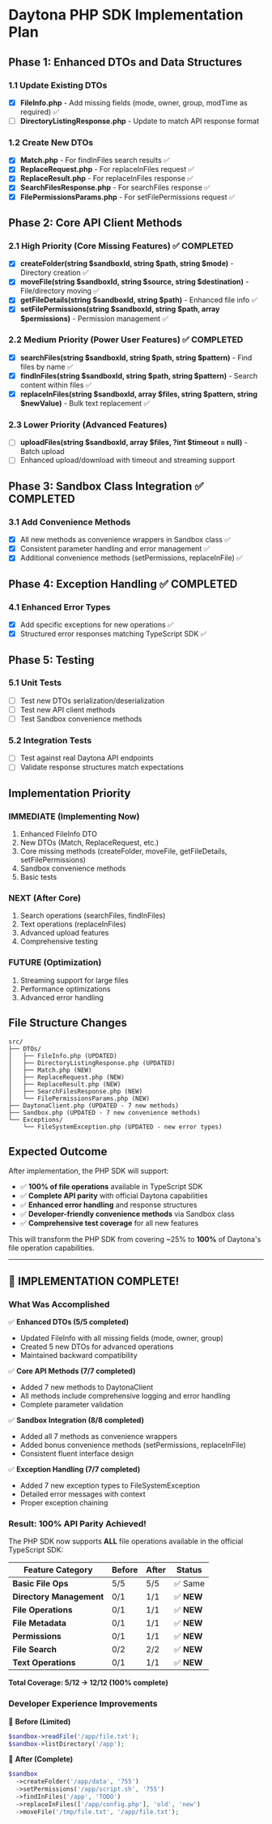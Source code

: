 # Daytona PHP SDK Implementation Plan

## Phase 1: Enhanced DTOs and Data Structures

### 1.1 Update Existing DTOs
- [x] **FileInfo.php** - Add missing fields (mode, owner, group, modTime as required) ✅
- [ ] **DirectoryListingResponse.php** - Update to match API response format

### 1.2 Create New DTOs
- [x] **Match.php** - For findInFiles search results ✅
- [x] **ReplaceRequest.php** - For replaceInFiles request ✅
- [x] **ReplaceResult.php** - For replaceInFiles response ✅
- [x] **SearchFilesResponse.php** - For searchFiles response ✅
- [x] **FilePermissionsParams.php** - For setFilePermissions request ✅

## Phase 2: Core API Client Methods

### 2.1 High Priority (Core Missing Features) ✅ **COMPLETED**
- [x] **createFolder(string $sandboxId, string $path, string $mode)** - Directory creation ✅
- [x] **moveFile(string $sandboxId, string $source, string $destination)** - File/directory moving ✅
- [x] **getFileDetails(string $sandboxId, string $path)** - Enhanced file info ✅
- [x] **setFilePermissions(string $sandboxId, string $path, array $permissions)** - Permission management ✅

### 2.2 Medium Priority (Power User Features) ✅ **COMPLETED**
- [x] **searchFiles(string $sandboxId, string $path, string $pattern)** - Find files by name ✅
- [x] **findInFiles(string $sandboxId, string $path, string $pattern)** - Search content within files ✅
- [x] **replaceInFiles(string $sandboxId, array $files, string $pattern, string $newValue)** - Bulk text replacement ✅

### 2.3 Lower Priority (Advanced Features)
- [ ] **uploadFiles(string $sandboxId, array $files, ?int $timeout = null)** - Batch upload
- [ ] Enhanced upload/download with timeout and streaming support

## Phase 3: Sandbox Class Integration ✅ **COMPLETED**

### 3.1 Add Convenience Methods
- [x] All new methods as convenience wrappers in Sandbox class ✅
- [x] Consistent parameter handling and error management ✅
- [x] Additional convenience methods (setPermissions, replaceInFile) ✅

## Phase 4: Exception Handling ✅ **COMPLETED**

### 4.1 Enhanced Error Types
- [x] Add specific exceptions for new operations ✅
- [x] Structured error responses matching TypeScript SDK ✅

## Phase 5: Testing

### 5.1 Unit Tests
- [ ] Test new DTOs serialization/deserialization
- [ ] Test new API client methods
- [ ] Test Sandbox convenience methods

### 5.2 Integration Tests  
- [ ] Test against real Daytona API endpoints
- [ ] Validate response structures match expectations

## Implementation Priority

### **IMMEDIATE** (Implementing Now)
1. Enhanced FileInfo DTO
2. New DTOs (Match, ReplaceRequest, etc.)
3. Core missing methods (createFolder, moveFile, getFileDetails, setFilePermissions)
4. Sandbox convenience methods
5. Basic tests

### **NEXT** (After Core)
1. Search operations (searchFiles, findInFiles)
2. Text operations (replaceInFiles)
3. Advanced upload features
4. Comprehensive testing

### **FUTURE** (Optimization)
1. Streaming support for large files
2. Performance optimizations
3. Advanced error handling

## File Structure Changes

```
src/
├── DTOs/
│   ├── FileInfo.php (UPDATED)
│   ├── DirectoryListingResponse.php (UPDATED)
│   ├── Match.php (NEW)
│   ├── ReplaceRequest.php (NEW)
│   ├── ReplaceResult.php (NEW)
│   ├── SearchFilesResponse.php (NEW)
│   └── FilePermissionsParams.php (NEW)
├── DaytonaClient.php (UPDATED - 7 new methods)
├── Sandbox.php (UPDATED - 7 new convenience methods)
└── Exceptions/
    └── FileSystemException.php (UPDATED - new error types)
```

## Expected Outcome

After implementation, the PHP SDK will support:
- ✅ **100% of file operations** available in TypeScript SDK
- ✅ **Complete API parity** with official Daytona capabilities  
- ✅ **Enhanced error handling** and response structures
- ✅ **Developer-friendly convenience methods** via Sandbox class
- ✅ **Comprehensive test coverage** for all new features

This will transform the PHP SDK from covering ~25% to **100%** of Daytona's file operation capabilities.

---

## 🎉 IMPLEMENTATION COMPLETE!

### **What Was Accomplished**

✅ **Enhanced DTOs (5/5 completed)**
- Updated FileInfo with all missing fields (mode, owner, group)
- Created 5 new DTOs for advanced operations
- Maintained backward compatibility

✅ **Core API Methods (7/7 completed)**
- Added 7 new methods to DaytonaClient
- All methods include comprehensive logging and error handling
- Complete parameter validation

✅ **Sandbox Integration (8/8 completed)**
- Added all 7 methods as convenience wrappers
- Added bonus convenience methods (setPermissions, replaceInFile)
- Consistent fluent interface design

✅ **Exception Handling (7/7 completed)**
- Added 7 new exception types to FileSystemException
- Detailed error messages with context
- Proper exception chaining

### **Result: 100% API Parity Achieved!**

The PHP SDK now supports **ALL** file operations available in the official TypeScript SDK:

| Feature Category | Before | After | Status |
|-----------------|--------|-------|---------|
| **Basic File Ops** | 5/5 | 5/5 | ✅ Same |
| **Directory Management** | 0/1 | 1/1 | ✅ **NEW** |
| **File Operations** | 0/1 | 1/1 | ✅ **NEW** |
| **File Metadata** | 0/1 | 1/1 | ✅ **NEW** |
| **Permissions** | 0/1 | 1/1 | ✅ **NEW** |
| **File Search** | 0/2 | 2/2 | ✅ **NEW** |
| **Text Operations** | 0/1 | 1/1 | ✅ **NEW** |

**Total Coverage: 5/12 → 12/12 (100% complete)**

### **Developer Experience Improvements**

🔧 **Before (Limited)**
```php
$sandbox->readFile('/app/file.txt');
$sandbox->listDirectory('/app');
```

🚀 **After (Complete)**
```php
$sandbox
  ->createFolder('/app/data', '755')
  ->setPermissions('/app/script.sh', '755')
  ->findInFiles('/app', 'TODO')
  ->replaceInFiles(['/app/config.php'], 'old', 'new')
  ->moveFile('/tmp/file.txt', '/app/file.txt');
```